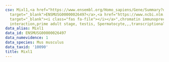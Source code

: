```yaml
---
csv: Mixl1,<a href="https://www.ensembl.org/Homo_sapiens/Gene/Summary?db=core;g=ENSMUSG00000026497"
  target="_blank">ENSMUSG00000026497</a>,<a href="https://www.ncbi.nlm.nih.gov/pubmed/25450459"
  target="_blank"><i class="fas fa-file"></i></a>",chromatin immunoprecipitation assay,direct
  interaction,prime adult stage, testis, Spermatocyte,,,transcriptional regulation,
data_alias: Mixl1
data_id: ENSMUSG00000026497
data_numevidence: 1
data_species: Mus musculus
data_taxid: '10090'
title: Mixl1
---
```


